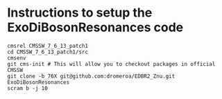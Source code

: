 Instructions to setup the ExoDiBosonResonances code
========

```
cmsrel CMSSW_7_6_13_patch1
cd CMSSW_7_6_13_patch1/src
cmsenv
git cms-init # This will allow you to checkout packages in official CMSSW
git clone -b 76X git@github.com:dromeroa/EDBR2_Znu.git ExoDiBosonResonances
scram b -j 10
```

